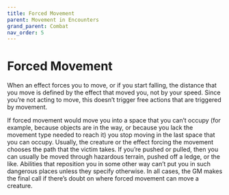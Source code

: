 ```yaml
---
title: Forced Movement
parent: Movement in Encounters
grand_parent: Combat
nav_order: 5
---
```


# Forced Movement
When an effect forces you to move, or if you start falling, the distance that you move is defined by the effect that moved you, not by your speed. Since you’re not acting to move, this doesn’t trigger free actions that are triggered by movement.

If forced movement would move you into a space that you can’t occupy (for example, because objects are in the way, or because you lack the movement type needed to reach it) you stop moving in the last space that you can occupy. Usually, the creature or the effect forcing the movement chooses the path that the victim takes. If you’re pushed or pulled, then you can usually be moved through hazardous terrain, pushed off a ledge, or the like. Abilities that reposition you in some other way can’t put you in such dangerous places unless they specify otherwise. In all cases, the GM makes the final call if there’s doubt on where forced movement can move a creature.
